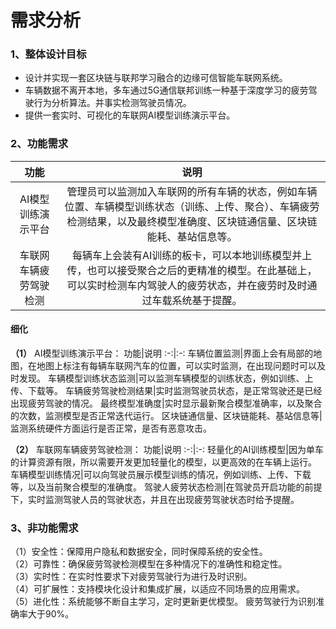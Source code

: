 # 需求分析

### 1、整体设计目标

- 设计并实现一套区块链与联邦学习融合的边缘可信智能车联网系统。
- 车辆数据不离开本地，多车通过5G通信联邦训练一种基于深度学习的疲劳驾驶行为分析算法。并事实检测驾驶员情况。
- 提供一套实时、可视化的车联网AI模型训练演示平台。

### 2、功能需求

功能|说明
:-:|:-:
AI模型训练演示平台|管理员可以监测加入车联网的所有车辆的状态，例如车辆位置、车辆模型训练状态（训练、上传、聚合）、车辆疲劳检测结果，以及最终模型准确度、区块链通信量、区块链能耗、基站信息等。
车联网车辆疲劳驾驶检测|每辆车上会装有AI训练的板卡，可以本地训练模型并上传，也可以接受聚合之后的更精准的模型。在此基础上，可以实时检测车内驾驶人的疲劳状态，并在疲劳时及时通过车载系统基于提醒。

#### 细化 

**（1）** AI模型训练演示平台：
功能|说明
:-:|:-:
车辆位置监测|界面上会有局部的地图，在地图上标注有每辆车联网汽车的位置，可以实时监测，在出现问题时可以及时发现。
车辆模型训练状态监测|可以监测车辆模型的训练状态，例如训练、上传、下载等。
车辆疲劳驾驶检测结果|实时监测驾驶员状态，是正常驾驶还是已经出现疲劳驾驶的情况。
最终模型准确度|实时显示最新聚合模型准确率，以及聚合的次数，监测模型是否正常迭代运行。
区块链通信量、区块链能耗、基站信息等|监测系统硬件方面运行是否正常，是否有恶意攻击。  

**（2）** 车联网车辆疲劳驾驶检测：
功能|说明
:-:|:-:
轻量化的AI训练模型|因为单车的计算资源有限，所以需要开发更加轻量化的模型，以更高效的在车辆上运行。
车辆模型训练情况|可以向驾驶员展示模型训练的情况，例如训练、上传、下载等，以及当前聚合模型的准确度。
驾驶人疲劳状态检测|在驾驶员开启功能的前提下，实时监测驾驶人员的驾驶状态，并且在出现疲劳驾驶状态时给予提醒。  

### 3、非功能需求

（1）安全性：保障用户隐私和数据安全，同时保障系统的安全性。  
（2）可靠性：确保疲劳驾驶检测模型在多种情况下的准确性和稳定性。  
（3）实时性：在实时性要求下对疲劳驾驶行为进行及时识别。  
（4）可扩展性：支持模块化设计和集成扩展，以适应不同场景的应用需求。  
（5）进化性：系统能够不断自主学习，定时更新更优模型。
疲劳驾驶行为识别准确率大于90%。
